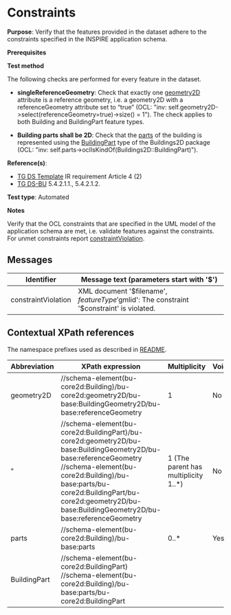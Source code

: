 # Constraints

**Purpose**: Verify that the features provided in the dataset adhere to the constraints specified in the INSPIRE application schema.

**Prerequisites**

**Test method**

The following checks are performed for every feature in the dataset.

* **singleReferenceGeometry**: Check that exactly one [geometry2D](#geometry2D) attribute is a reference geometry, i.e. a geometry2D with a referenceGeometry attribute set to “true” (OCL: "inv: self.geometry2D->select(referenceGeometry=true)->size() = 1"). The check applies to both Building and BuildingPart feature types.

* **Building parts shall be 2D**: Check that the [parts](#parts) of the building is represented using the [BuildingPart](#BuildingPart) type of the Buildings2D package (OCL: "inv: self.parts->oclIsKindOf(Buildings2D::BuildingPart)").


**Reference(s)**: 

* [TG DS Template](./README.md#ref_TG_DS_tmpl) IR requirement Article 4 (2)
* [TG DS-BU](./README.md#ref_TG_DS_BU) 5.4.2.1.1., 5.4.2.1.2.

**Test type**: Automated

**Notes** 

Verify that the OCL constraints that are specified in the UML model of the application schema are met, i.e. validate features against the constraints. For unmet constraints report [constraintViolation](#constraintViolation).

## Messages

Identifier  |  Message text (parameters start with '$')
---------------------------------------------------------- | -------------------------------------------------------------------------
constraintViolation <a name="constraintViolation"/>  |  XML document '$filename', $featureType '$gmlid': The constraint '$constraint' is violated.

## Contextual XPath references

The namespace prefixes used as described in [README](./README.md#namespaces).

Abbreviation                                               |  XPath expression                     |Multiplicity       |Voidable
---------------------------------------------------------- | ------------------------------------- | ------------------|----------
geometry2D <a name="geometry2D"></a> | //schema-element(bu-core2d:Building)/bu-core2d:geometry2D/bu-base:BuildingGeometry2D/bu-base:referenceGeometry <br>  | 1  | No
" | //schema-element(bu-core2d:BuildingPart)/bu-core2d:geometry2D/bu-base:BuildingGeometry2D/bu-base:referenceGeometry <br>//schema-element(bu-core2d:Building)/bu-base:parts/bu-core2d:BuildingPart/bu-core2d:geometry2D/bu-base:BuildingGeometry2D/bu-base:referenceGeometry | 1 (The parent has multiplicity 1..*) | No
parts <a name="parts"></a> | //schema-element(bu-core2d:Building)/bu-base:parts | 0..\* | Yes
BuildingPart <a name="BuildingPart"></a> | //schema-element(bu-core2d:BuildingPart) <br> //schema-element(bu-core2d:Building)/bu-base:parts/bu-core2d:BuildingPart |  | 

